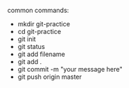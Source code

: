 common commands:
- mkdir git-practice
- cd git-practice
- git init
- git status
- git add filename
- git add .
- git commit -m "your message here"
- git push origin master
